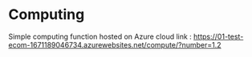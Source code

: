 # Computing
Simple computing function hosted on Azure cloud
link : https://01-test-ecom-1671189046734.azurewebsites.net/compute/?number=1.2
